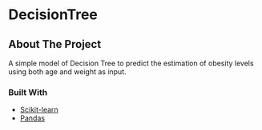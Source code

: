 # DecisionTree



<!-- ABOUT THE PROJECT -->
## About The Project

A simple model of Decision Tree to predict the estimation of obesity levels using both age and weight as input.



### Built With


* [Scikit-learn](https://scikit-learn.org/stable/)
* [Pandas](https://pandas.pydata.org/)



